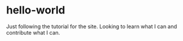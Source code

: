 # hello-world
Just following the tutorial for the site.
Looking to learn what I can and contribute what I can. 
